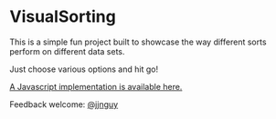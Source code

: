 VisualSorting
=============

This is a simple fun project built to showcase the way different sorts perform on different data sets.

Just choose various options and hit go!

[A Javascript implementation is available here.][1]

Feedback welcome: [@jjnguy](http://twitter.com/jjnguy)

[1]: http://htmlpreview.github.io/?https://github.com/jjnguy/VisualSorting/blob/master/JS/index.html

